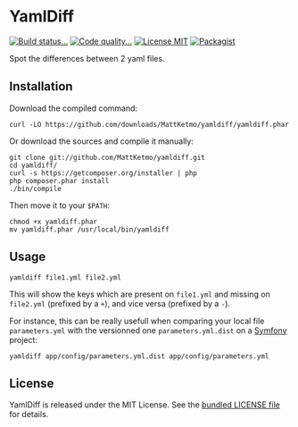 # YamlDiff

[![Build status...](https://img.shields.io/travis/MattKetmo/yamldiff.svg?style=flat)](http://travis-ci.org/MattKetmo/yamldiff)
[![Code quality...](https://img.shields.io/scrutinizer/g/MattKetmo/yamldiff.svg?style=flat)](https://scrutinizer-ci.com/g/MattKetmo/yamldiff/)
[![License MIT](http://img.shields.io/badge/license-MIT-blue.svg?style=flat)](https://github.com/MattKetmo/yamldiff/blob/master/LICENSE)
[![Packagist](http://img.shields.io/packagist/v/mattketmo/yamldiff.svg?style=flat)](https://packagist.org/packages/mattketmo/yamldiff)

Spot the differences between 2 yaml files.

## Installation

Download the compiled command:

```shell
curl -LO https://github.com/downloads/MattKetmo/yamldiff/yamldiff.phar
```

Or download the sources and compile it manually:

```shell
git clone git://github.com/MattKetmo/yamldiff.git
cd yamldiff/
curl -s https://getcomposer.org/installer | php
php composer.phar install
./bin/compile
```

Then move it to your `$PATH`:

```shell
chmod +x yamldiff.phar
mv yamldiff.phar /usr/local/bin/yamldiff
```

## Usage

```shell
yamldiff file1.yml file2.yml
```

This will show the keys which are present on `file1.yml` and missing on
`file2.yml` (prefixed by a `+`), and vice versa (prefixed by a `-`).

For instance, this can be really usefull when comparing your local file
`parameters.yml` with the versionned one `parameters.yml.dist` on
a [Symfony](http://symfony.com) project:

```shell
yamldiff app/config/parameters.yml.dist app/config/parameters.yml
```

## License

YamlDiff is released under the MIT License.
See the [bundled LICENSE file](LICENSE) for details.
